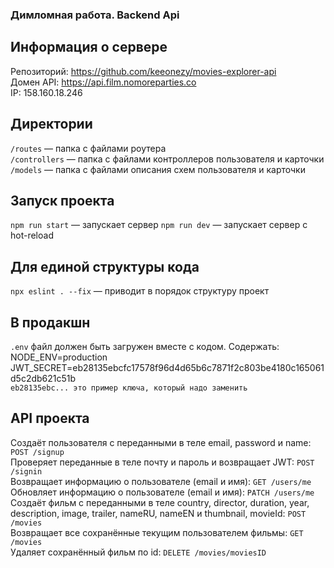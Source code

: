 ### Димломная работа. Backend Api

## Информация о сервере
Репозиторий: https://github.com/keeonezy/movies-explorer-api  
Домен API: https://api.film.nomoreparties.co  
IP: 158.160.18.246

## Директории

`/routes` — папка с файлами роутера  
`/controllers` — папка с файлами контроллеров пользователя и карточки   
`/models` — папка с файлами описания схем пользователя и карточки

## Запуск проекта

`npm run start` — запускает сервер
`npm run dev` — запускает сервер с hot-reload

## Для единой структуры кода

`npx eslint . --fix` — приводит в порядок структуру проект

## В продакшн
`.env` файл должен быть загружен вместе с кодом. Содержать:  
NODE_ENV=production  
JWT_SECRET=eb28135ebcfc17578f96d4d65b6c7871f2c803be4180c165061d5c2db621c51b  
`eb28135ebc... это пример ключа, который надо заменить`


## API проекта
Создаёт пользователя с переданными в теле email, password и name: `POST /signup`  
Проверяет переданные в теле почту и пароль и возвращает JWT: `POST /signin`  
Возвращает информацию о пользователе (email и имя): `GET /users/me`  
Обновляет информацию о пользователе (email и имя): `PATCH /users/me`  
Создаёт фильм с переданными в теле country, director, duration, year, description, image, trailer, nameRU, nameEN и thumbnail, movieId: `POST /movies`  
Возвращает все сохранённые текущим пользователем фильмы: `GET /movies`  
Удаляет сохранённый фильм по id: `DELETE /movies/moviesID`
